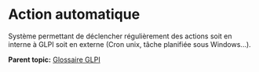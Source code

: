 Action automatique
==================

Système permettant de déclencher régulièrement des actions soit en
interne à GLPI soit en externe (Cron unix, tâche planifiée sous
Windows...).

**Parent topic:** [Glossaire GLPI](../../glpi/glossary.html)

